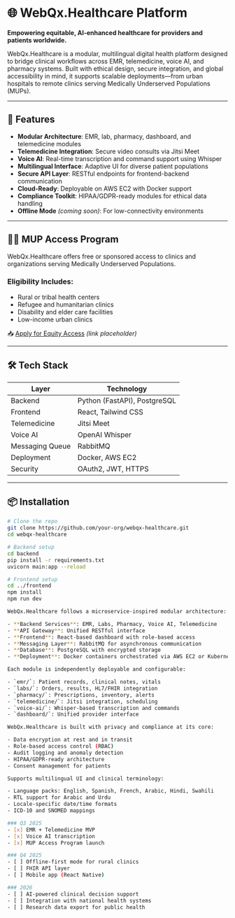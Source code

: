 # 🌐 WebQx.Healthcare Platform

**Empowering equitable, AI-enhanced healthcare for providers and patients worldwide.**

WebQx.Healthcare is a modular, multilingual digital health platform designed to bridge clinical workflows across EMR, telemedicine, voice AI, and pharmacy systems. Built with ethical design, secure integration, and global accessibility in mind, it supports scalable deployments—from urban hospitals to remote clinics serving Medically Underserved Populations (MUPs).

---

## 🚀 Features

- **Modular Architecture**: EMR, lab, pharmacy, dashboard, and telemedicine modules
- **Telemedicine Integration**: Secure video consults via Jitsi Meet
- **Voice AI**: Real-time transcription and command support using Whisper
- **Multilingual Interface**: Adaptive UI for diverse patient populations
- **Secure API Layer**: RESTful endpoints for frontend-backend communication
- **Cloud-Ready**: Deployable on AWS EC2 with Docker support
- **Compliance Toolkit**: HIPAA/GDPR-ready modules for ethical data handling
- **Offline Mode** *(coming soon)*: For low-connectivity environments

---

## 🧑‍⚕️ MUP Access Program

WebQx.Healthcare offers free or sponsored access to clinics and organizations serving Medically Underserved Populations.

### Eligibility Includes:
- Rural or tribal health centers
- Refugee and humanitarian clinics
- Disability and elder care facilities
- Low-income urban clinics

📥 [Apply for Equity Access](https://webqx.healthcare/equity-access) *(link placeholder)*

---

## 🛠️ Tech Stack

| Layer            | Technology                     |
|------------------|--------------------------------|
| Backend          | Python (FastAPI), PostgreSQL   |
| Frontend         | React, Tailwind CSS            |
| Telemedicine     | Jitsi Meet                     |
| Voice AI         | OpenAI Whisper                 |
| Messaging Queue  | RabbitMQ                       |
| Deployment       | Docker, AWS EC2                |
| Security         | OAuth2, JWT, HTTPS             |

---

## 📦 Installation

```bash
# Clone the repo
git clone https://github.com/your-org/webqx-healthcare.git
cd webqx-healthcare

# Backend setup
cd backend
pip install -r requirements.txt
uvicorn main:app --reload

# Frontend setup
cd ../frontend
npm install
npm run dev

WebQx.Healthcare follows a microservice-inspired modular architecture:

- **Backend Services**: EMR, Labs, Pharmacy, Voice AI, Telemedicine
- **API Gateway**: Unified RESTful interface
- **Frontend**: React-based dashboard with role-based access
- **Messaging Layer**: RabbitMQ for asynchronous communication
- **Database**: PostgreSQL with encrypted storage
- **Deployment**: Docker containers orchestrated via AWS EC2 or Kubernetes

Each module is independently deployable and configurable:

- `emr/`: Patient records, clinical notes, vitals
- `labs/`: Orders, results, HL7/FHIR integration
- `pharmacy/`: Prescriptions, inventory, alerts
- `telemedicine/`: Jitsi integration, scheduling
- `voice-ai/`: Whisper-based transcription and commands
- `dashboard/`: Unified provider interface

WebQx.Healthcare is built with privacy and compliance at its core:

- Data encryption at rest and in transit
- Role-based access control (RBAC)
- Audit logging and anomaly detection
- HIPAA/GDPR-ready architecture
- Consent management for patients

Supports multilingual UI and clinical terminology:

- Language packs: English, Spanish, French, Arabic, Hindi, Swahili
- RTL support for Arabic and Urdu
- Locale-specific date/time formats
- ICD-10 and SNOMED mappings

### Q3 2025
- [x] EMR + Telemedicine MVP
- [x] Voice AI transcription
- [x] MUP Access Program launch

### Q4 2025
- [ ] Offline-first mode for rural clinics
- [ ] FHIR API layer
- [ ] Mobile app (React Native)

### 2026
- [ ] AI-powered clinical decision support
- [ ] Integration with national health systems
- [ ] Research data export for public health

